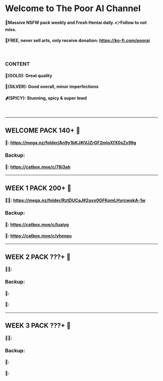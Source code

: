 # Welcome to The Poor AI Channel

#### 🎁Massive NSFW pack weekly and Fresh Hentai daily. 👉Follow to not miss. 
#### 💯FREE, never sell arts, only receive donation: https://ko-fi.com/poorai

<br>

### CONTENT
#### 🥇(GOLD): Great quality
#### 🥈(SILVER): Good overall, minor imperfections
#### 🌶️(SPICY): Stunning, spicy & super lewd

<br>

-------------------------------------------------------------------------
## WELCOME PACK 140+ 🎁
#### 🥇: https://mega.nz/folder/An9y1bKJ#iVJZrGF2mIoXfX0sZx9lIg
### Backup: 
#### 🥇: https://catbox.moe/c/78j3ah
-------------------------------------------------------------------------
## WEEK 1 PACK 200+ 🎁
#### 🥇🥈: https://mega.nz/folder/RztDUCaJ#2uvx0GFKomLHyrcwokA-1w
### Backup:
#### 🥇: https://catbox.moe/c/luaiyg
#### 🥈: https://catbox.moe/c/yhexpu
-------------------------------------------------------------------------
## WEEK 2 PACK ???+ 🎁
#### 🥇🥈:
### Backup:
#### 🥇:
#### 🥈:
-------------------------------------------------------------------------
## WEEK 3 PACK ???+ 🎁
#### 🥇🥈:
### Backup:
#### 🥇:
#### 🥈:
